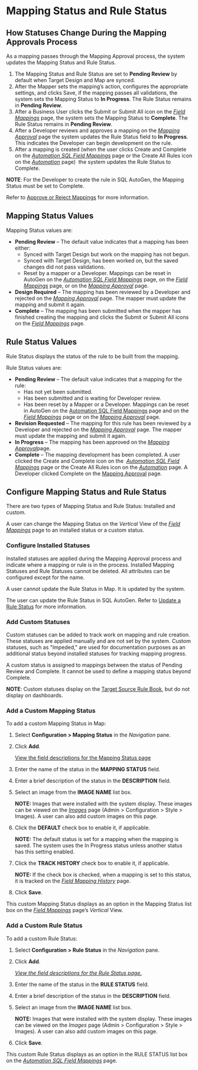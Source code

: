 # Mapping Status and Rule Status

## <span id="How_Statuses_Change_During_the_Mapping_Approvals_Process"></span>How Statuses Change During the Mapping Approvals Process

As a mapping passes through the Mapping Approval process, the system
updates the Mapping Status and Rule Status.

1.  The Mapping Status and Rule Status are set to
    <span style="font-weight: bold;">Pending Review</span> by default
    when Target Design and Map are synced.
2.  After the Mapper sets the mapping’s action, configures the
    appropriate settings, and clicks Save, if the mapping passes all
    validations, the system sets the Mapping Status to
    <span style="font-weight: bold;">In Progress</span>. The Rule Status
    remains in <span style="font-weight: bold;">Pending Review</span>.
3.  After a Business User clicks the Submit or Submit All icon on the
    <span style="font-style: italic;">[Field
    Mappings](../Page_Desc/Field_Mappings_H.htm)</span> page, the system
    sets the Mapping Status to
    <span style="font-weight: bold;">Complete</span>. The Rule Status
    remains in <span style="font-weight: bold;">Pending Review</span>.
4.  After a Developer reviews and approves a mapping on the
    <span style="font-style: italic;">[Mapping
    Approval](../Page_Desc/Mapping_Approval_H.htm)</span> page the
    system updates the Rule Status field to
    <span style="font-weight: bold;">In Progress</span>. This indicates
    the Developer can begin development on the rule.
5.  After a mapping is created (when the user clicks Create and Complete
    on the <span style="font-style: italic;">[Automation SQL Field
    Mappings](../../SQL_AutoGen/Page_Desc/Automation_SQL_Field_Mappings_H.htm)</span>
    page or the Create All Rules icon on the
    <span style="font-style: italic;">[Automation](../../SQL_AutoGen/Page_Desc/Automation_page.htm)</span>
    page)  the system updates the Rule Status to Complete.

<span style="font-weight: bold;">NOTE</span>: For the Developer to
create the rule in SQL AutoGen, the Mapping Status must be set to
Complete.

Refer to [Approve or Reject Mappings](Approve_or_Reject_Mappings.htm)
for more information.

## Mapping Status Values

Mapping Status values are:

  - <span style="font-weight: bold;">Pending Review</span> – The default
    value indicates that a mapping has been either:
      - Synced with Target Design but work on the mapping has not begun.
      - Synced with Target Design, has been worked on, but the saved
        changes did not pass validations.
      - Reset by a mapper or a Developer. Mappings can be reset in
        AutoGen on the <span style="font-style: italic;">[Automation SQL
        Field
        Mappings](../../SQL_AutoGen/Page_Desc/Automation_SQL_Field_Mappings_H.htm)</span>
        page, on the <span style="font-style: italic;">[Field
        Mappings](../Page_Desc/Field_Mappings_H.htm)</span> page, or on
        the <span style="font-style: italic;">[Mapping
        Approval](../Page_Desc/Mapping_Approval_H.htm)</span> page.
  - <span style="font-weight: bold;">Design Required</span> – The
    mapping has been reviewed by a Developer and rejected on the
    <span style="font-style: italic;">[Mapping
    Approval](../Page_Desc/Mapping_Approval_H.htm)</span> page. The
    mapper must update the mapping and submit it again.
  - <span style="font-weight: bold;">Complete</span> – The mapping has
    been submitted when the mapper has finished creating the mapping and
    clicks the Submit or Submit All icons on the
    <span style="font-style: italic;">[Field
    Mappings](../Page_Desc/Field_Mappings_H.htm)</span> page.

## Rule Status Values

Rule Status displays the status of the rule to be built from the
mapping.

Rule Status values are:

  - <span style="font-weight: bold;">Pending Review</span> – The default
    value indicates that a mapping for the rule:
      - Has not yet been submitted.
      - Has been submitted and is waiting for Developer review.
      - Has been reset by a Mapper or a Developer. Mappings can be reset
        in AutoGen on the [Automation SQL Field
        Mappings](../../SQL_AutoGen/Page_Desc/Automation_SQL_Field_Mappings_H.htm)
        page and on the <span style="font-style: italic;">[Field
        Mappings](../Page_Desc/Field_Mappings_H.htm)</span> page or on
        the <span style="font-style: italic;">[Mapping
        Approval](../Page_Desc/Mapping_Approval_H.htm)</span> page.
  - <span style="font-weight: bold;">Revision Requested</span> – The
    mapping for this rule has been reviewed by a Developer and rejected
    on the <span style="font-style: italic;">[Mapping
    Approval](../Page_Desc/Mapping_Approval_H.htm)</span> page. The
    mapper must update the mapping and submit it again.
  - <span style="font-weight: bold;">In Progress</span> – The mapping
    has been approved on the <span style="font-style: italic;">[Mapping
    Approval](../Page_Desc/Mapping_Approval_H.htm)</span>page.
  - <span style="font-weight: bold;">Complete</span> – The mapping
    development has been completed. A user clicked the Create and
    Complete icon on the  <span style="font-style: italic;">[Automation
    SQL Field
    Mappings](../../SQL_AutoGen/Page_Desc/Automation_SQL_Field_Mappings_H.htm)</span>
    page or the Create All Rules icon on the
    <span style="font-style: italic;">[Automation](../../SQL_AutoGen/Page_Desc/Automation_page.htm)</span>
    page. A Developer clicked Complete on the [Mapping
    Approval](../Page_Desc/Mapping_Approval_H.htm)
page.

## <span id="Configure_Mapping_Status_and_Rule_Status"></span>Configure Mapping Status and Rule Status

There are two types of Mapping Status and Rule Status: Installed and
custom.

A user can change the Mapping Status on the
<span style="font-style: italic;">Vertical</span> View of the
<span style="font-style: italic;">[Field
Mappings](../Page_Desc/Field_Mappings_H.htm)</span> page to an installed
status or a custom status.

### Configure Installed Statuses

Installed statuses are applied during the Mapping Approval process and
indicate where a mapping or rule is in the process. Installed
<span id="Mapping Status" class="popUpLink">Mapping Statuses</span> and
<span id="Rule Status" class="popUpLink">Rule Statuses</span> cannot be
deleted. All attributes can be configured except for the name.

A user cannot update the Rule Status in Map. It is updated by the
system.

The user can update the Rule Status in SQL AutoGen. Refer to [Update a
Rule Status](../../SQL_AutoGen/Use_Cases/Update_a_Rule_Status.htm) for
more information.

### Add Custom Statuses

Custom statuses can be added to track work on mapping and rule creation.
These statuses are applied manually and are not set by the system.
Custom statuses, such as "Impeded," are used for documentation purposes
as an additional status beyond installed statuses for tracking mapping
progress.

A custom status is assigned to mappings between the status of Pending
Review and Complete. It cannot be used to define a mapping status beyond
Complete.

<span style="font-weight: bold;">NOTE</span>: Custom statuses display on
the [Target Source Rule Book](../Page_Desc/Target_Source_Rule_Book.htm),
but do not display on dashboards.

### Add a Custom Mapping Status

To add a custom Mapping Status in Map:

1.  Select <span style="font-weight: bold;">Configuration \> Mapping
    Status</span> in the
    <span style="font-style: italic;">Navigation</span> pane.

2.  Click <span style="font-weight: bold;">Add</span>.
    
    [View the field descriptions for the Mapping Status
    page](../Page_Desc/Mapping_Status_page.htm)

3.  Enter the name of the status in the
    <span style="font-weight: bold;">MAPPING STATUS</span> field.

4.  Enter a brief description of the status in the
    <span style="font-weight: bold;">DESCRIPTION</span> field.

5.  Select an image from the <span style="font-weight: bold;">IMAGE
    NAME</span> list box.
    
    **NOTE:** Images that were installed with the system display. These
    images can be viewed on the
    *[Images](../../../Platform/Sys_Admin/Page_Desc/Images%20H.htm)*
    page (Admin \> Configuration \> Style \> Images). A user can also
    add custom images on this page.

6.  Click the <span style="font-weight: bold;">DEFAULT</span> check box
    to enable it, if applicable.
    
    **NOTE:** The default status is set for a mapping when the mapping
    is saved. The system uses the In Progress status unless another
    status has this setting enabled.

7.  Click the <span style="font-weight: bold;">TRACK HISTORY</span>
    check box to enable it, if applicable.
    
    **NOTE:** If the check box is checked, when a mapping is set to this
    status, it is tracked on the
    <span style="font-style: italic;">[Field Mapping
    History](../Page_Desc/Field_Mapping_History.htm)</span> page.

8.  Click <span style="font-weight: bold;">Save</span>.

This custom Mapping Status displays as an option in the Mapping Status
list box on the <span style="font-style: italic;">[Field
Mappings](../Page_Desc/Field_Mappings_H.htm)</span> page’s
<span style="font-style: italic;">Vertical</span> View.

### Add a Custom Rule Status

To add a custom Rule Status:

1.  Select <span style="font-weight: bold;">Configuration \> Rule
    Status</span> in the
    <span style="font-style: italic;">Navigation</span> pane.

2.  Click <span style="font-weight: bold;">Add</span>.
    
    [*View the field descriptions for the Rule Status
    page.*](../Page_Desc/Rule_Status.htm)

3.  Enter the name of the status in the
    <span style="font-weight: bold;">RULE STATUS</span> field.

4.  Enter a brief description of the status in the
    <span style="font-weight: bold;">DESCRIPTION</span> field.

5.  Select an image from the <span style="font-weight: bold;">IMAGE
    NAME</span> list box.
    
    **NOTE:** Images that were installed with the system display. These
    images can be viewed on the
    <span style="font-style: italic;">Images</span> page (Admin \>
    Configuration \> Style \> Images). A user can also add custom images
    on this page.

6.  Click <span style="font-weight: bold;">Save</span>.

This custom Rule Status displays as an option in the RULE STATUS list
box on the [<span style="font-style: italic;">Automation SQL Field
Mappings</span>](../../SQL_AutoGen/Page_Desc/Automation_SQL_Field_Mappings_H.htm)
page.
